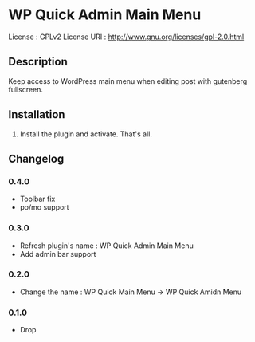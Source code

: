 
# WP Quick Admin Main Menu
License : GPLv2
License URI : http://www.gnu.org/licenses/gpl-2.0.html

## Description
Keep access to WordPress main menu when editing post with gutenberg fullscreen.


## Installation
1. Install the plugin and activate. That's all.

## Changelog

### 0.4.0
* Toolbar fix
* po/mo support

### 0.3.0
* Refresh plugin's name : WP Quick Admin Main Menu
* Add admin bar support

### 0.2.0
* Change the name : WP Quick Main Menu -> WP Quick Amidn Menu

### 0.1.0
* Drop
